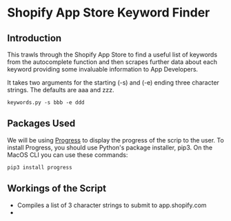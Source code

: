# Shopify App Store Keyword Finder
## Introduction
This trawls through the Shopify App Store to find a useful list of keywords from the autocomplete function and then scrapes further data about each keyword providing some invaluable information to App Developers.

It takes two arguments for the starting (-s) and (-e) ending three character strings.  The defaults are aaa and zzz.
```
keywords.py -s bbb -e ddd
```

## Packages Used
We will be using [Progress](https://github.com/verigak/progress) to display the progress of the scrip to the user.
To install Progress, you should use Python's package installer, pip3.  On the MacOS CLI you can use these commands:
```
pip3 install progress
```

## Workings of the Script
* Compiles a list of 3 character strings to submit to app.shopify.com
* 
